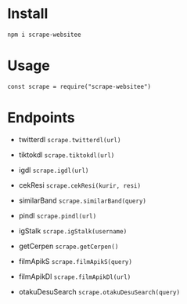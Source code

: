 # Install
`npm i scrape-websitee`

# Usage
`const scrape = require("scrape-websitee")`

# Endpoints
- twitterdl
`scrape.twitterdl(url)`

- tiktokdl
`scrape.tiktokdl(url)`

- igdl
`scrape.igdl(url)`

- cekResi
`scrape.cekResi(kurir, resi)`

- similarBand
`scrape.similarBand(query)`

- pindl
`scrape.pindl(url)`

- igStalk
`scrape.igStalk(username)`

- getCerpen
`scrape.getCerpen()`

- filmApikS
`scrape.filmApikS(query)`

- filmApikDl
`scrape.filmApikDl(url)`

- otakuDesuSearch
`scrape.otakuDesuSearch(query)`

